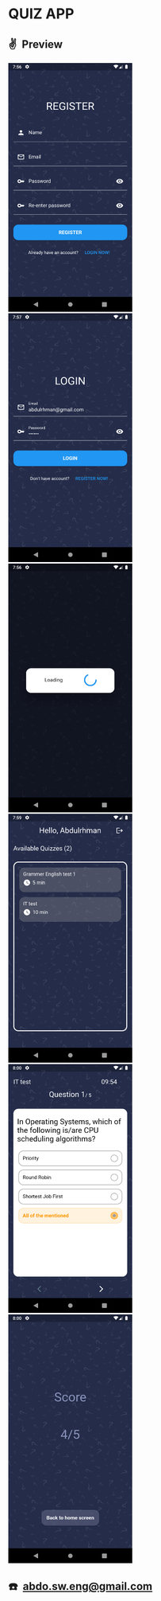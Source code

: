 <!-- vertical space &nbsp; -->

# QUIZ APP

## ✌ Preview

 <img src=screenshots/image1.png  width="250" height = "500"/> &ensp;   <img src=screenshots/image2.png  width="250" height = "500"/> &ensp; <img src=screenshots/image3.png  width="250" height = "500"/> &ensp; <img src=screenshots/image4.png  width="250" height = "500"/> &ensp; <img src=screenshots/image5.png  width="250" height = "500"/> &ensp; <img src=screenshots/image6.png  width="250" height = "500"/>

## ☎️&ensp;abdo.sw.eng@gmail.com
